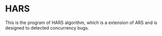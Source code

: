 # HARS
This is the program of HARS algorithm, which is a extension of ARS and is designed to detected concurrency bugs.
